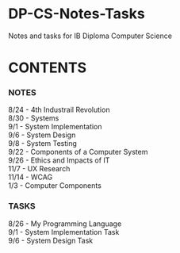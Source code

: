 # DP-CS-Notes-Tasks
Notes and tasks for IB Diploma Computer Science  


# CONTENTS
### NOTES
8/24 - 4th Industrail Revolution <br>
8/30 - Systems <br>
9/1 - System Implementation <br>
9/6 - System Design <br>
9/8 - System Testing <br>
9/22 - Components of a Computer System <br>
9/26 - Ethics and Impacts of IT <br> 
11/7 - UX Research <br>
11/14 - WCAG <br>
1/3 - Computer Components <br>

### TASKS
8/26 - My Programming Language <br>
9/1 - System Implementation Task  <br>
9/6 - System Design Task


